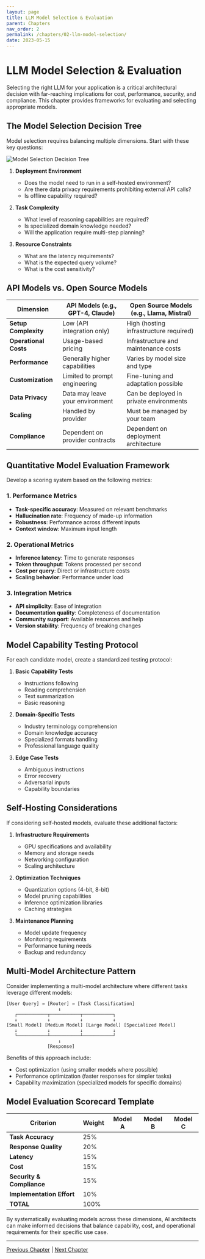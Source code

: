 ```yaml
---
layout: page
title: LLM Model Selection & Evaluation
parent: Chapters
nav_order: 2
permalink: /chapters/02-llm-model-selection/
date: 2023-05-15
---
```


# LLM Model Selection & Evaluation

Selecting the right LLM for your application is a critical architectural decision with far-reaching implications for cost, performance, security, and compliance. This chapter provides frameworks for evaluating and selecting appropriate models.

## The Model Selection Decision Tree

Model selection requires balancing multiple dimensions. Start with these key questions:

![Model Selection Decision Tree](/assets/images/model-selection-tree.png)

1. **Deployment Environment**
   - Does the model need to run in a self-hosted environment?
   - Are there data privacy requirements prohibiting external API calls?
   - Is offline capability required?

2. **Task Complexity**
   - What level of reasoning capabilities are required?
   - Is specialized domain knowledge needed?
   - Will the application require multi-step planning?

3. **Resource Constraints**
   - What are the latency requirements?
   - What is the expected query volume?
   - What is the cost sensitivity?

## API Models vs. Open Source Models

| Dimension | API Models (e.g., GPT-4, Claude) | Open Source Models (e.g., Llama, Mistral) |
|-----------|----------------------------------|-------------------------------------------|
| **Setup Complexity** | Low (API integration only) | High (hosting infrastructure required) |
| **Operational Costs** | Usage-based pricing | Infrastructure and maintenance costs |
| **Performance** | Generally higher capabilities | Varies by model size and type |
| **Customization** | Limited to prompt engineering | Fine-tuning and adaptation possible |
| **Data Privacy** | Data may leave your environment | Can be deployed in private environments |
| **Scaling** | Handled by provider | Must be managed by your team |
| **Compliance** | Dependent on provider contracts | Dependent on deployment architecture |

## Quantitative Model Evaluation Framework

Develop a scoring system based on the following metrics:

### 1. Performance Metrics
- **Task-specific accuracy**: Measured on relevant benchmarks
- **Hallucination rate**: Frequency of made-up information
- **Robustness**: Performance across different inputs
- **Context window**: Maximum input length

### 2. Operational Metrics
- **Inference latency**: Time to generate responses
- **Token throughput**: Tokens processed per second
- **Cost per query**: Direct or infrastructure costs
- **Scaling behavior**: Performance under load

### 3. Integration Metrics
- **API simplicity**: Ease of integration
- **Documentation quality**: Completeness of documentation
- **Community support**: Available resources and help
- **Version stability**: Frequency of breaking changes

## Model Capability Testing Protocol

For each candidate model, create a standardized testing protocol:

1. **Basic Capability Tests**
   - Instructions following
   - Reading comprehension
   - Text summarization
   - Basic reasoning

2. **Domain-Specific Tests**
   - Industry terminology comprehension
   - Domain knowledge accuracy
   - Specialized formats handling
   - Professional language quality

3. **Edge Case Tests**
   - Ambiguous instructions
   - Error recovery
   - Adversarial inputs
   - Capability boundaries

## Self-Hosting Considerations

If considering self-hosted models, evaluate these additional factors:

1. **Infrastructure Requirements**
   - GPU specifications and availability
   - Memory and storage needs
   - Networking configuration
   - Scaling architecture

2. **Optimization Techniques**
   - Quantization options (4-bit, 8-bit)
   - Model pruning capabilities
   - Inference optimization libraries
   - Caching strategies

3. **Maintenance Planning**
   - Model update frequency
   - Monitoring requirements
   - Performance tuning needs
   - Backup and redundancy

## Multi-Model Architecture Pattern

Consider implementing a multi-model architecture where different tasks leverage different models:

```
[User Query] → [Router] → [Task Classification]
                   ↓
   ┌───────────┬───────────┬───────────┐
   ↓           ↓           ↓           ↓
[Small Model] [Medium Model] [Large Model] [Specialized Model]
   ↓           ↓           ↓           ↓
   └───────────┴───────────┴───────────┘
                   ↓
               [Response]
```

Benefits of this approach include:
- Cost optimization (using smaller models where possible)
- Performance optimization (faster responses for simpler tasks)
- Capability maximization (specialized models for specific domains)

## Model Evaluation Scorecard Template

| Criterion | Weight | Model A | Model B | Model C |
|-----------|--------|---------|---------|---------|
| **Task Accuracy** | 25% | | | |
| **Response Quality** | 20% | | | |
| **Latency** | 15% | | | |
| **Cost** | 15% | | | |
| **Security & Compliance** | 15% | | | |
| **Implementation Effort** | 10% | | | |
| **TOTAL** | 100% | | | |

By systematically evaluating models across these dimensions, AI architects can make informed decisions that balance capability, cost, and operational requirements for their specific use case.

---

[Previous Chapter](previous-chapter-link) | [Next Chapter](next-chapter-link)
